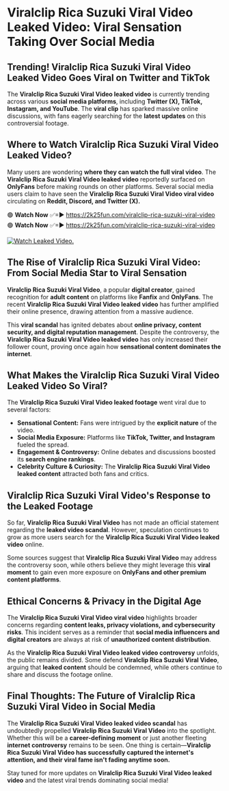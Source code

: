 # Viralclip Rica Suzuki Viral Video Leaked Video: Viral Sensation Taking Over Social Media

## **Trending! Viralclip Rica Suzuki Viral Video Leaked Video Goes Viral on Twitter and TikTok**
The **Viralclip Rica Suzuki Viral Video leaked video** is currently trending across various **social media platforms**, including **Twitter (X), TikTok, Instagram, and YouTube**. The **viral clip** has sparked massive online discussions, with fans eagerly searching for the **latest updates** on this controversial footage.

## **Where to Watch Viralclip Rica Suzuki Viral Video Leaked Video?**
Many users are wondering **where they can watch the full viral video**. The **Viralclip Rica Suzuki Viral Video leaked video** reportedly surfaced on **OnlyFans** before making rounds on other platforms. Several social media users claim to have seen the **Viralclip Rica Suzuki Viral Video viral video** circulating on **Reddit, Discord, and Twitter (X).**

🟢 **Watch Now** ✅=► https://2k25fun.com/viralclip-rica-suzuki-viral-video  
🟢 **Watch Now** ✅=► https://2k25fun.com/viralclip-rica-suzuki-viral-video  

[![Watch Leaked Video.](https://miro.medium.com/v2/resize:fit:828/format:webp/1*cilzJN44JGOrTw9NJCrNHA.gif "Watch Leaked Video")](https://2k25fun.com/viralclip-rica-suzuki-viral-video)

## **The Rise of Viralclip Rica Suzuki Viral Video: From Social Media Star to Viral Sensation**
**Viralclip Rica Suzuki Viral Video**, a popular **digital creator**, gained recognition for **adult content** on platforms like **Fanfix** and **OnlyFans**. The recent **Viralclip Rica Suzuki Viral Video leaked video** has further amplified their online presence, drawing attention from a massive audience.

This **viral scandal** has ignited debates about **online privacy, content security, and digital reputation management**. Despite the controversy, the **Viralclip Rica Suzuki Viral Video leaked video** has only increased their follower count, proving once again how **sensational content dominates the internet**.

## **What Makes the Viralclip Rica Suzuki Viral Video Leaked Video So Viral?**
The **Viralclip Rica Suzuki Viral Video leaked footage** went viral due to several factors:
- **Sensational Content:** Fans were intrigued by the **explicit nature** of the video.
- **Social Media Exposure:** Platforms like **TikTok, Twitter, and Instagram** fueled the spread.
- **Engagement & Controversy:** Online debates and discussions boosted its **search engine rankings**.
- **Celebrity Culture & Curiosity:** The **Viralclip Rica Suzuki Viral Video leaked content** attracted both fans and critics.

## **Viralclip Rica Suzuki Viral Video's Response to the Leaked Footage**
So far, **Viralclip Rica Suzuki Viral Video** has not made an official statement regarding the **leaked video scandal**. However, speculation continues to grow as more users search for the **Viralclip Rica Suzuki Viral Video leaked video** online.

Some sources suggest that **Viralclip Rica Suzuki Viral Video** may address the controversy soon, while others believe they might leverage this **viral moment** to gain even more exposure on **OnlyFans and other premium content platforms**.

## **Ethical Concerns & Privacy in the Digital Age**
The **Viralclip Rica Suzuki Viral Video viral video** highlights broader concerns regarding **content leaks, privacy violations, and cybersecurity risks**. This incident serves as a reminder that **social media influencers and digital creators** are always at risk of **unauthorized content distribution**.

As the **Viralclip Rica Suzuki Viral Video leaked video controversy** unfolds, the public remains divided. Some defend **Viralclip Rica Suzuki Viral Video**, arguing that **leaked content** should be condemned, while others continue to share and discuss the footage online.

## **Final Thoughts: The Future of Viralclip Rica Suzuki Viral Video in Social Media**
The **Viralclip Rica Suzuki Viral Video leaked video scandal** has undoubtedly propelled **Viralclip Rica Suzuki Viral Video** into the spotlight. Whether this will be a **career-defining moment** or just another fleeting **internet controversy** remains to be seen. One thing is certain—**Viralclip Rica Suzuki Viral Video has successfully captured the internet's attention, and their viral fame isn't fading anytime soon.**

Stay tuned for more updates on **Viralclip Rica Suzuki Viral Video leaked video** and the latest viral trends dominating social media!